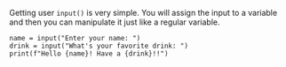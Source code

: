 Getting user `input()` is very simple.
You will assign the input to a variable and then you can manipulate it just like a regular variable.

```
name = input("Enter your name: ")
drink = input("What's your favorite drink: ")
print(f"Hello {name}! Have a {drink}!!")
```
